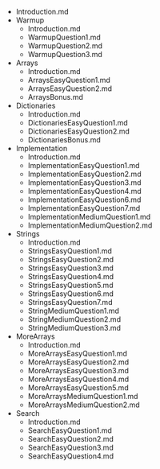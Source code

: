 - Introduction.md
- Warmup
  - Introduction.md
  - WarmupQuestion1.md
  - WarmupQuestion2.md
  - WarmupQuestion3.md
- Arrays
  - Introduction.md
  - ArraysEasyQuestion1.md
  - ArraysEasyQuestion2.md
  - ArraysBonus.md
- Dictionaries
  - Introduction.md
  - DictionariesEasyQuestion1.md
  - DictionariesEasyQuestion2.md
  - DictionariesBonus.md
- Implementation
  - Introduction.md
  - ImplementationEasyQuestion1.md
  - ImplementationEasyQuestion2.md
  - ImplementationEasyQuestion3.md
  - ImplementationEasyQuestion4.md
  - ImplementationEasyQuestion6.md
  - ImplementationEasyQuestion7.md
  - ImplementationMediumQuestion1.md
  - ImplementationMediumQuestion2.md
- Strings
  - Introduction.md
  - StringsEasyQuestion1.md
  - StringsEasyQuestion2.md
  - StringsEasyQuestion3.md
  - StringsEasyQuestion4.md
  - StringsEasyQuestion5.md
  - StringsEasyQuestion6.md
  - StringsEasyQuestion7.md
  - StringMediumQuestion1.md
  - StringMediumQuestion2.md
  - StringMediumQuestion3.md
- MoreArrays
  - Introduction.md
  - MoreArraysEasyQuestion1.md
  - MoreArraysEasyQuestion2.md
  - MoreArraysEasyQuestion3.md
  - MoreArraysEasyQuestion4.md
  - MoreArraysEasyQuestion5.md
  - MoreArraysMediumQuestion1.md
  - MoreArraysMediumQuestion2.md
- Search
  - Introduction.md
  - SearchEasyQuestion1.md
  - SearchEasyQuestion2.md
  - SearchEasyQuestion3.md
  - SearchEasyQuestion4.md
